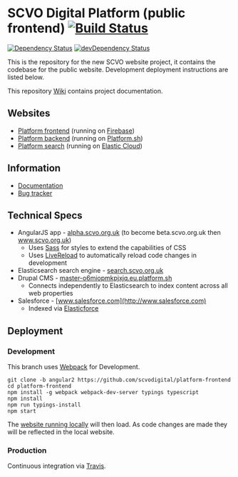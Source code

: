 # SCVO Digital Platform (public frontend) [![Build Status](https://travis-ci.org/scvodigital/platform-frontend.svg?branch=angular2)](https://travis-ci.org/scvodigital/platform-frontend)

[![Dependency Status](https://david-dm.org/scvodigital/platform-frontend/angular2.svg)](https://david-dm.org/scvodigital/platform-frontend/angular2) [![devDependency Status](https://david-dm.org/scvodigital/platform-frontend/angular2/dev-status.svg)](https://david-dm.org/scvodigital/platform-frontend/angular2#info=devDependencies)

This is the repository for the new SCVO website project, it contains the codebase for the public website. Development deployment instructions are listed below.

This repository [Wiki](https://github.com/scvodigital/platform-frontend/wiki) contains project documentation.

## Websites
* [Platform frontend](https://alpha.scvo.org.uk) (running on [Firebase](https://firebase.google.com))
* [Platform backend](https://master-o6miopmkpjxjq.eu.platform.sh) (running on [Platform.sh](https://platform.sh))
* [Platform search](http://search.scvo.org.uk:9200) (running on [Elastic Cloud](https://www.elastic.co/cloud))

## Information
* [Documentation](https://github.com/scvodigital/platform-frontend/wiki)
* [Bug tracker](https://github.com/scvodigital/platform-frontend/issues)

## Technical Specs
* AngularJS app - [alpha.scvo.org.uk](https://alpha.scvo.org.uk) (to become beta.scvo.org.uk then www.scvo.org.uk)
    * Uses [Sass](http://sass-lang.com) for styles to extend the capabilities of CSS
    * Uses [LiveReload](http://livereload.com) to automatically reload code changes in development
* Elasticsearch search engine - [search.scvo.org.uk](http://search.scvo.org.uk:9200)
* Drupal CMS - [master-o6miopmkpjxjq.eu.platform.sh](http://master-o6miopmkpjxjq.eu.platform.sh)
    * Connects independently to Elasticsearch to index content across all web properties
* Salesforce - [www.salesforce.com](http://www.salesforce.com)
    * Indexed via [Elasticforce](https://github.com/scvodigital/scvo-elasticforce)

## Deployment
### Development
This branch uses [Webpack](https://webpack.github.io/) for Development.

    git clone -b angular2 https://github.com/scvodigital/platform-frontend
    cd platform-frontend
    npm install -g webpack webpack-dev-server typings typescript
    npm install
    npm run typings-install
    npm start

The [website running locally](http://localhost:5000) will then load. As code changes are made they will be reflected in the local website.

### Production
Continuous integration via [Travis](https://travis-ci.org).
